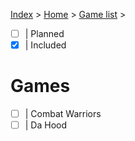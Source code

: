 [Index](index) > [Home](home) > [Game list](gamelist) >

- [ ] | Planned
- [x] | Included

# Games
- [ ] | Combat Warriors
- [ ] | Da Hood
